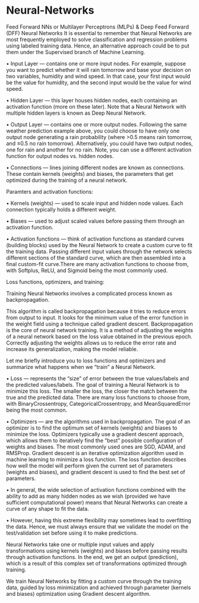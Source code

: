 # Neural-Networks
Feed Forward NNs or Multilayer Perceptrons (MLPs) &amp; Deep Feed Forward (DFF) Neural Networks
It is essential to remember that Neural Networks are most frequently employed to solve classification and regression problems using labeled training data. Hence, an alternative approach could be to put them under the Supervised branch of Machine Learning.

•	Input Layer — contains one or more input nodes. For example, suppose you want to predict whether it will rain tomorrow and base your decision on two variables, humidity and wind speed. In that case, your first input would be the value for humidity, and the second input would be the value for wind speed.

•	Hidden Layer — this layer houses hidden nodes, each containing an activation function (more on these later). Note that a Neural Network with multiple hidden layers is known as Deep Neural Network.

•	Output Layer — contains one or more output nodes. Following the same weather prediction example above, you could choose to have only one output node generating a rain probability (where >0.5 means rain tomorrow, and ≤0.5 no rain tomorrow). Alternatively, you could have two output nodes, one for rain and another for no rain. Note, you can use a different activation function for output nodes vs. hidden nodes.

•	Connections — lines joining different nodes are known as connections. These contain kernels (weights) and biases, the parameters that get optimized during the training of a neural network.

Paramters and activation functions: 

•	Kernels (weights) — used to scale input and hidden node values. Each connection typically holds a different weight.

•	Biases — used to adjust scaled values before passing them through an activation function.

•	Activation functions — think of activation functions as standard curves (building blocks) used by the Neural Network to create a custom curve to fit the training data. Passing different input values through the network selects different sections of the standard curve, which are then assembled into a final custom-fit curve.There are many activation functions to choose from, with Softplus, ReLU, and Sigmoid being the most commonly used. 

Loss functions, optimizers, and training: 

Training Neural Networks involves a complicated process known as backpropagation.

This algorithm is called backpropagation because it tries to reduce errors from output to input. It looks for the minimum value of the error function in the weight field using a technique called gradient descent.
Backpropagation is the core of neural network training. It is a method of adjusting the weights of a neural network based on the loss value obtained in the previous epoch. Correctly adjusting the weights allows us to reduce the error rate and increase its generalization, making the model reliable.

Let me briefly introduce you to loss functions and optimizers and summarize what happens when we “train” a Neural Network.

•	Loss — represents the “size” of error between the true values/labels and the predicted values/labels. The goal of training a Neural Network is to minimize this loss. The smaller the loss, the closer the match between the true and the predicted data. There are many loss functions to choose from, with BinaryCrossentropy, CategoricalCrossentropy, and MeanSquaredError being the most common.

•	Optimizers — are the algorithms used in backpropagation. The goal of an optimizer is to find the optimum set of kernels (weights) and biases to minimize the loss. Optimizers typically use a gradient descent approach, which allows them to iteratively find the “best” possible configuration of weights and biases. The most commonly used ones are SGD, ADAM, and RMSProp.
Gradient descent is an iterative optimization algorithm used in machine learning to minimize a loss function. The loss function describes how well the model will perform given the current set of parameters (weights and biases), and gradient descent is used to find the best set of parameters.

•	In general, the wide selection of activation functions combined with the ability to add as many hidden nodes as we wish (provided we have sufficient computational power) means that Neural Networks can create a curve of any shape to fit the data.

•	However, having this extreme flexibility may sometimes lead to overfitting the data. Hence, we must always ensure that we validate the model on the test/validation set before using it to make predictions.

Neural Networks take one or multiple input values and apply transformations using kernels (weights) and biases before passing results through activation functions. In the end, we get an output (prediction), which is a result of this complex set of transformations optimized through training.

We train Neural Networks by fitting a custom curve through the training data, guided by loss minimization and achieved through parameter (kernels and biases) optimization using Gradient descent algorithm. 
